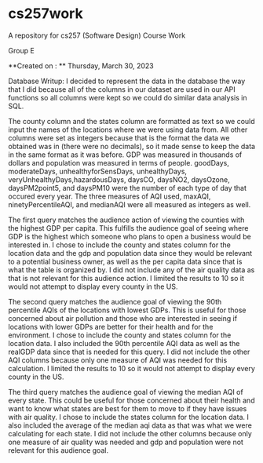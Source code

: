 # cs257work

A repository for cs257 (Software Design) Course Work

Group E

**Created on : ** Thursday, March 30, 2023

Database Writup: 
I decided to represent the data in the database the way that I did because all of the columns in our dataset are used in our API functions so all columns were kept so we could do similar data analysis in SQL. 

The county column and the states column are formatted as text so we could input the names of the locations where we were using data from. All other columns were set as integers because that is the format the data we obtained was in (there were no decimals), so it made sense to keep the data in the same format as it was before. GDP was measured in thousands of dollars and population was measured in terms of people.  goodDays, moderateDays, unhealthyforSensDays, unhealthyDays, veryUnhealthyDays,hazardousDays, daysCO, daysNO2, daysOzone, daysPM2point5, and daysPM10 were the number of each type of day that occured every year. The three measures of AQI used, maxAQI, ninetyPercentileAQI, and medianAQI were all measured as integers as well.

The first query matches the audience action of viewing the counties with the highest GDP per capita. This fulfills the audience goal of seeing where GDP is the highest which someone who plans to open a business would be interested in. I chose to include the county and states column for the location data and the gdp and population data since they would be relevant to a potential business owner, as well as the per capita data since that is what the table is organized by. I did not include any of the air quality data as that is not relevant for this audience action. I limited the results to 10 so it would not attempt to display every county in the US. 

The second query matches the audience goal of viewing the 90th percentile AQIs of the locations with lowest GDPs. This is useful for those concerned about air pollution and those who are interested in seeing if locations with lower GDPs are better for their health and for the environment.  I chose to include the county and states column for the location data. I also included the 90th percentile AQI data as well as the realGDP data since that is needed for this query. I did not include the other AQI columns because only one measure of AQI was needed for this calculation. I limited the results to 10 so it would not attempt to display every county in the US. 


The third query matches the audience goal of viewing the median AQI of every state. This could be useful for those concerned about their health and want to know what states are best for them to move to if they have issues with air quality. I chose to include the states column for the location data. I also included the average of the median aqi data as that was what we were calculating for each state. I did not include the other columns because only one measure of air quality was needed and gdp and population were not relevant for this audience goal.


